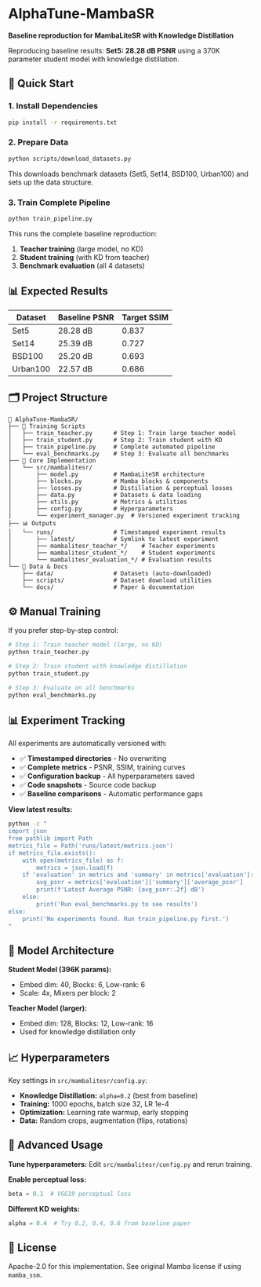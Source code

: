 # AlphaTune-MambaSR

**Baseline reproduction for MambaLiteSR with Knowledge Distillation**

Reproducing baseline results: **Set5: 28.28 dB PSNR** using a 370K parameter student model with knowledge distillation.

## 🎯 Quick Start

### 1. Install Dependencies
```bash
pip install -r requirements.txt
```

### 2. Prepare Data
```bash
python scripts/download_datasets.py
```
This downloads benchmark datasets (Set5, Set14, BSD100, Urban100) and sets up the data structure.

### 3. Train Complete Pipeline
```bash
python train_pipeline.py
```
This runs the complete baseline reproduction:
1. **Teacher training** (large model, no KD)
2. **Student training** (with KD from teacher)  
3. **Benchmark evaluation** (all 4 datasets)

## 📊 Expected Results

| Dataset  | Baseline PSNR | Target SSIM |
|----------|---------------|-------------|
| Set5     | 28.28 dB      | 0.837       |
| Set14    | 25.39 dB      | 0.727       |
| BSD100   | 25.20 dB      | 0.693       |
| Urban100 | 22.57 dB      | 0.686       |

## 🗂️ Project Structure

```
📁 AlphaTune-MambaSR/
├── 🎯 Training Scripts
│   ├── train_teacher.py      # Step 1: Train large teacher model
│   ├── train_student.py      # Step 2: Train student with KD
│   ├── train_pipeline.py     # Complete automated pipeline
│   └── eval_benchmarks.py    # Step 3: Evaluate all benchmarks
├── 🔧 Core Implementation  
│   └── src/mambalitesr/
│       ├── model.py          # MambaLiteSR architecture
│       ├── blocks.py         # Mamba blocks & components
│       ├── losses.py         # Distillation & perceptual losses
│       ├── data.py           # Datasets & data loading
│       ├── utils.py          # Metrics & utilities
│       ├── config.py         # Hyperparameters
│       └── experiment_manager.py  # Versioned experiment tracking
├── 📊 Outputs
│   └── runs/                 # Timestamped experiment results
│       ├── latest/           # Symlink to latest experiment
│       ├── mambalitesr_teacher_*/    # Teacher experiments
│       ├── mambalitesr_student_*/    # Student experiments  
│       └── mambalitesr_evaluation_*/ # Evaluation results
└── 📁 Data & Docs
    ├── data/                 # Datasets (auto-downloaded)
    ├── scripts/              # Dataset download utilities
    └── docs/                 # Paper & documentation
```

## ⚙️ Manual Training

If you prefer step-by-step control:

```bash
# Step 1: Train teacher model (large, no KD)
python train_teacher.py

# Step 2: Train student with knowledge distillation  
python train_student.py

# Step 3: Evaluate on all benchmarks
python eval_benchmarks.py
```

## 📊 Experiment Tracking

All experiments are automatically versioned with:
- ✅ **Timestamped directories** - No overwriting
- ✅ **Complete metrics** - PSNR, SSIM, training curves
- ✅ **Configuration backup** - All hyperparameters saved
- ✅ **Code snapshots** - Source code backup
- ✅ **Baseline comparisons** - Automatic performance gaps

**View latest results:**
```bash
python -c "
import json
from pathlib import Path
metrics_file = Path('runs/latest/metrics.json')
if metrics_file.exists():
    with open(metrics_file) as f:
        metrics = json.load(f)
    if 'evaluation' in metrics and 'summary' in metrics['evaluation']:
        avg_psnr = metrics['evaluation']['summary']['average_psnr']
        print(f'Latest Average PSNR: {avg_psnr:.2f} dB')
    else:
        print('Run eval_benchmarks.py to see results')
else:
    print('No experiments found. Run train_pipeline.py first.')
"
```

## 🔧 Model Architecture

**Student Model (396K params):**
- Embed dim: 40, Blocks: 6, Low-rank: 6
- Scale: 4x, Mixers per block: 2

**Teacher Model (larger):**  
- Embed dim: 128, Blocks: 12, Low-rank: 16
- Used for knowledge distillation only

## 📈 Hyperparameters

Key settings in `src/mambalitesr/config.py`:
- **Knowledge Distillation:** `alpha=0.2` (best from baseline)
- **Training:** 1000 epochs, batch size 32, LR 1e-4
- **Optimization:** Learning rate warmup, early stopping
- **Data:** Random crops, augmentation (flips, rotations)

## 🚀 Advanced Usage

**Tune hyperparameters:**
Edit `src/mambalitesr/config.py` and rerun training.

**Enable perceptual loss:**
```python
beta = 0.1  # VGG19 perceptual loss
```

**Different KD weights:**
```python
alpha = 0.4  # Try 0.2, 0.4, 0.6 from baseline paper
```

## 📄 License

Apache-2.0 for this implementation. See original Mamba license if using `mamba_ssm`.
